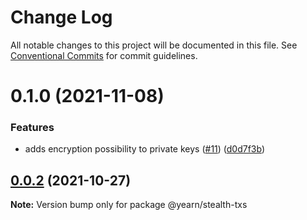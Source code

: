# Change Log

All notable changes to this project will be documented in this file.
See [Conventional Commits](https://conventionalcommits.org) for commit guidelines.

# 0.1.0 (2021-11-08)


### Features

* adds encryption possibility to private keys ([#11](https://github.com/yearn/hardhat-monorepo/issues/11)) ([d0d7f3b](https://github.com/yearn/hardhat-monorepo/commit/d0d7f3b7191d15bc134d429105272e895fae7b06))





## [0.0.2](https://github.com/yearn/stealth-txs/compare/@yearn/stealth-txs@0.0.1...@yearn/stealth-txs@0.0.2) (2021-10-27)

**Note:** Version bump only for package @yearn/stealth-txs

